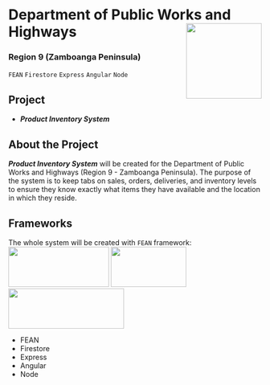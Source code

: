 # Department of Public Works and Highways <img src="https://upload.wikimedia.org/wikipedia/commons/thumb/3/3a/Department_of_Public_Works_and_Highways_%28DPWH%29.svg/1024px-Department_of_Public_Works_and_Highways_%28DPWH%29.svg.png" width="150" height="150" align="right"> 
### Region 9 (Zamboanga Peninsula)
`FEAN` `Firestore` `Express` `Angular` `Node`

## Project
* **_Product Inventory System_**

## About the Project
**_Product Inventory System_** will be created for the Department of Public Works and Highways (Region 9 - Zamboanga Peninsula). The purpose of the system is to keep tabs on sales, orders, deliveries, and inventory levels to ensure they know exactly what items they have available and the location in which they reside. 

## Frameworks
The whole system will be created with `FEAN` framework: <br />
<img src="https://miro.medium.com/max/1400/1*a2Da_CQHUsSKTCTRI2tYhQ.png" width="200" height="80">
<img src="https://miro.medium.com/max/1051/1*q9myzo5Au8OfsaSrCodNmw.png" width="150" height="80">
<img src="https://www.vectorlogo.zone/logos/angular/angular-ar21.png" width="230" height="80">

* FEAN
* Firestore
* Express
* Angular
* Node


